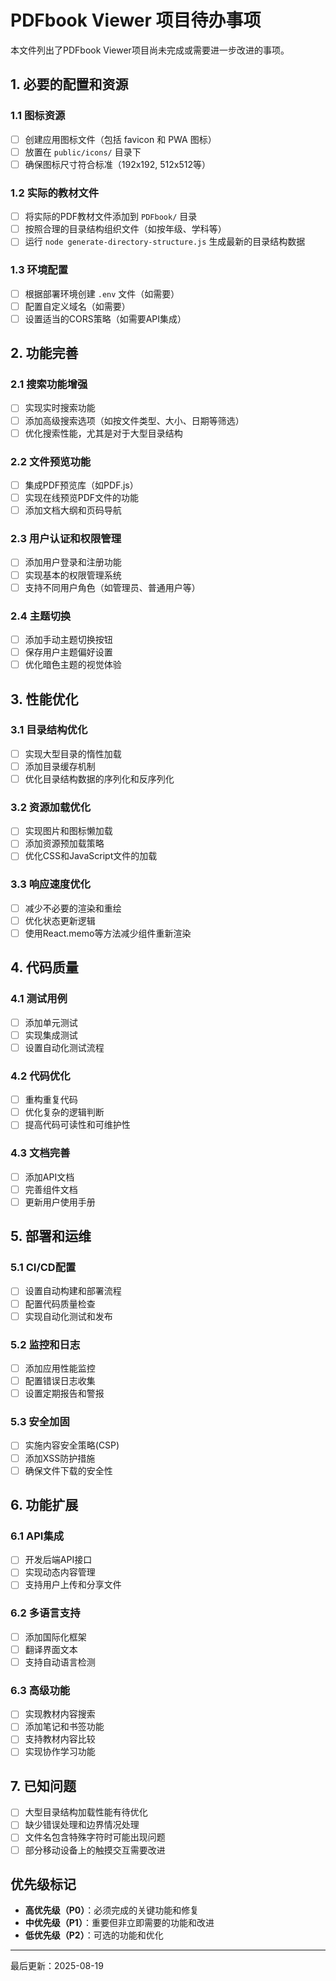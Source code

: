 # PDFbook Viewer 项目待办事项

本文件列出了PDFbook Viewer项目尚未完成或需要进一步改进的事项。

## 1. 必要的配置和资源

### 1.1 图标资源
- [ ] 创建应用图标文件（包括 favicon 和 PWA 图标）
- [ ] 放置在 `public/icons/` 目录下
- [ ] 确保图标尺寸符合标准（192x192, 512x512等）

### 1.2 实际的教材文件
- [ ] 将实际的PDF教材文件添加到 `PDFbook/` 目录
- [ ] 按照合理的目录结构组织文件（如按年级、学科等）
- [ ] 运行 `node generate-directory-structure.js` 生成最新的目录结构数据

### 1.3 环境配置
- [ ] 根据部署环境创建 `.env` 文件（如需要）
- [ ] 配置自定义域名（如需要）
- [ ] 设置适当的CORS策略（如需要API集成）

## 2. 功能完善

### 2.1 搜索功能增强
- [ ] 实现实时搜索功能
- [ ] 添加高级搜索选项（如按文件类型、大小、日期等筛选）
- [ ] 优化搜索性能，尤其是对于大型目录结构

### 2.2 文件预览功能
- [ ] 集成PDF预览库（如PDF.js）
- [ ] 实现在线预览PDF文件的功能
- [ ] 添加文档大纲和页码导航

### 2.3 用户认证和权限管理
- [ ] 添加用户登录和注册功能
- [ ] 实现基本的权限管理系统
- [ ] 支持不同用户角色（如管理员、普通用户等）

### 2.4 主题切换
- [ ] 添加手动主题切换按钮
- [ ] 保存用户主题偏好设置
- [ ] 优化暗色主题的视觉体验

## 3. 性能优化

### 3.1 目录结构优化
- [ ] 实现大型目录的惰性加载
- [ ] 添加目录缓存机制
- [ ] 优化目录结构数据的序列化和反序列化

### 3.2 资源加载优化
- [ ] 实现图片和图标懒加载
- [ ] 添加资源预加载策略
- [ ] 优化CSS和JavaScript文件的加载

### 3.3 响应速度优化
- [ ] 减少不必要的渲染和重绘
- [ ] 优化状态更新逻辑
- [ ] 使用React.memo等方法减少组件重新渲染

## 4. 代码质量

### 4.1 测试用例
- [ ] 添加单元测试
- [ ] 实现集成测试
- [ ] 设置自动化测试流程

### 4.2 代码优化
- [ ] 重构重复代码
- [ ] 优化复杂的逻辑判断
- [ ] 提高代码可读性和可维护性

### 4.3 文档完善
- [ ] 添加API文档
- [ ] 完善组件文档
- [ ] 更新用户使用手册

## 5. 部署和运维

### 5.1 CI/CD配置
- [ ] 设置自动构建和部署流程
- [ ] 配置代码质量检查
- [ ] 实现自动化测试和发布

### 5.2 监控和日志
- [ ] 添加应用性能监控
- [ ] 配置错误日志收集
- [ ] 设置定期报告和警报

### 5.3 安全加固
- [ ] 实施内容安全策略(CSP)
- [ ] 添加XSS防护措施
- [ ] 确保文件下载的安全性

## 6. 功能扩展

### 6.1 API集成
- [ ] 开发后端API接口
- [ ] 实现动态内容管理
- [ ] 支持用户上传和分享文件

### 6.2 多语言支持
- [ ] 添加国际化框架
- [ ] 翻译界面文本
- [ ] 支持自动语言检测

### 6.3 高级功能
- [ ] 实现教材内容搜索
- [ ] 添加笔记和书签功能
- [ ] 支持教材内容比较
- [ ] 实现协作学习功能

## 7. 已知问题

- [ ] 大型目录结构加载性能有待优化
- [ ] 缺少错误处理和边界情况处理
- [ ] 文件名包含特殊字符时可能出现问题
- [ ] 部分移动设备上的触摸交互需要改进

## 优先级标记

- **高优先级（P0）**：必须完成的关键功能和修复
- **中优先级（P1）**：重要但非立即需要的功能和改进
- **低优先级（P2）**：可选的功能和优化

---

最后更新：2025-08-19